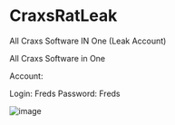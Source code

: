 # CraxsRatLeak
All Craxs Software IN One (Leak Account)


All Craxs Software in One


Account:


Login: Freds
Password: Freds





![image](https://github.com/Birlon/CraxsRatLeak/assets/135302487/e02ebfa6-41a0-46b2-80b5-43225dc7d731)
